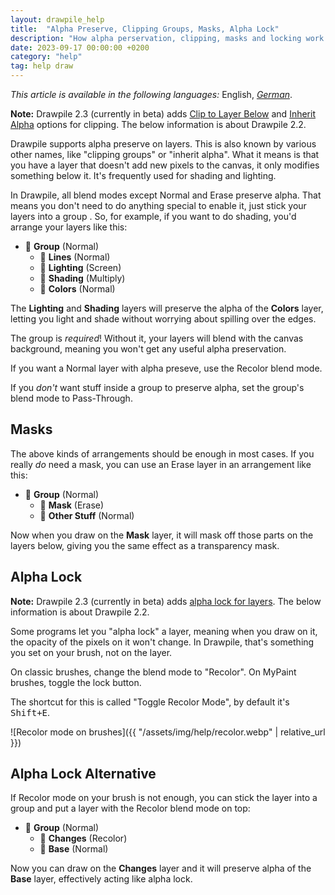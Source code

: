 ```yaml
---
layout: drawpile_help
title:  "Alpha Preserve, Clipping Groups, Masks, Alpha Lock"
description: "How alpha perservation, clipping, masks and locking work Drawpile."
date: 2023-09-17 00:00:00 +0200
category: "help"
tag: help draw
---
```


*This article is available in the following languages:* English, [*German*](clipping.de_DE).

<div class="notification">
    <strong>Note:</strong> Drawpile 2.3 (currently in beta) adds <a href="/help/common/update2x3x0#layer-clipping-23-only">Clip to Layer Below</a> and <a href="/help/common/update2x3x0#explicit-inheritpreserve-alpha-23-only">Inherit Alpha</a> options for clipping. The below information is about Drawpile 2.2.
</div>

Drawpile supports alpha preserve on layers. This is also known by various other names, like "clipping groups" or "inherit alpha". What it means is that you have a layer that doesn't add new pixels to the canvas, it only modifies something below it. It's frequently used for shading and lighting.

In Drawpile, all blend modes except Normal and Erase preserve alpha. That means you don't need to do anything special to enable it, just stick your layers into a group . So, for example, if you want to do shading, you'd arrange your layers like this:

* 📁 **Group** (Normal)
  * 📄 **Lines** (Normal)
  * 📄 **Lighting** (Screen)
  * 📄 **Shading** (Multiply)
  * 📄 **Colors** (Normal)

The **Lighting** and **Shading** layers will preserve the alpha of the **Colors** layer, letting you light and shade without worrying about spilling over the edges.

The group is *required*! Without it, your layers will blend with the canvas background, meaning you won't get any useful alpha preservation.

If you want a Normal layer with alpha preseve, use the Recolor blend mode.

If you *don't* want stuff inside a group to preserve alpha, set the group's blend mode to Pass-Through.

## Masks

The above kinds of arrangements should be enough in most cases. If you really *do* need a mask, you can use an Erase layer in an arrangement like this:

* 📁 **Group** (Normal)
  * 📄 **Mask** (Erase)
  * 📄 **Other Stuff** (Normal)

Now when you draw on the **Mask** layer, it will mask off those parts on the layers below, giving you the same effect as a transparency mask.

## Alpha Lock

<div class="notification">
    <strong>Note:</strong> Drawpile 2.3 (currently in beta) adds <a href="/help/common/update2x3x0#layer-alpha-lock-22-compatible">alpha lock for layers</a>. The below information is about Drawpile 2.2.
</div>

Some programs let you "alpha lock" a layer, meaning when you draw on it, the opacity of the pixels on it won't change. In Drawpile, that's something you set on your brush, not on the layer.

On classic brushes, change the blend mode to "Recolor". On MyPaint brushes, toggle the lock button.

The shortcut for this is called "Toggle Recolor Mode", by default it's <kbd>Shift+E</kbd>.

![Recolor mode on brushes]({{ "/assets/img/help/recolor.webp" | relative_url }})

## Alpha Lock Alternative

If Recolor mode on your brush is not enough, you can stick the layer into a group and put a layer with the Recolor blend mode on top:

* 📁 **Group** (Normal)
  * 📄 **Changes** (Recolor)
  * 📄 **Base** (Normal)

Now you can draw on the **Changes** layer and it will preserve alpha of the **Base** layer, effectively acting like alpha lock.
